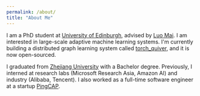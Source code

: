 ```yaml
---
permalink: /about/
title: "About Me"
---
```


I am a PhD student at [University of Edinburgh](https://www.ed.ac.uk/), advised by [Luo Mai](https://luomai.github.io/). I am interested in large-scale adaptive machine learning systems. I'm currently building a distributed graph learning system called [torch_quiver](https://github.com/quiver-team/torch-quiver), and it is now open-sourced.

I graduated from [Zhejiang University](https://www.zju.edu.cn/english/) with a Bachelor degree. Previously, I interned at research labs (Microsoft Research Asia, Amazon AI) and industry (Alibaba, Tencent). I also worked as a full-time software engineer at a startup [PingCAP](https://pingcap.com/).
